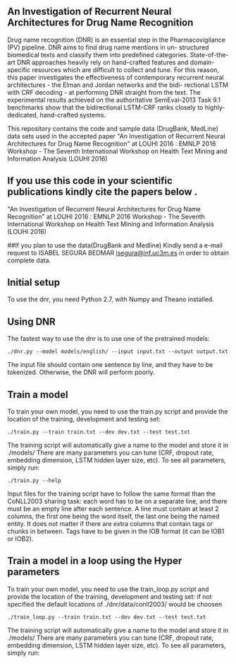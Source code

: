 ## An Investigation of Recurrent Neural Architectures for Drug Name Recognition

Drug name recognition (DNR) is an essential step in the Pharmacovigilance (PV) pipeline. DNR aims to find drug name mentions in un- structured biomedical texts and classify them into predefined categories. State-of-the-art DNR approaches heavily rely on hand-crafted features and domain-specific resources which are difficult to collect and tune. For this reason, this paper investigates the effectiveness of contemporary recurrent neural architectures - the Elman and Jordan networks and the bidi- rectional LSTM with CRF decoding - at performing DNR straight from the text. The experimental results achieved on the authoritative SemEval-2013 Task 9.1 benchmarks show that the bidirectional LSTM-CRF ranks closely to highly-dedicated, hand-crafted systems.

This repository contains the code and  sample data (DrugBank, MedLine) data sets used in the accepted paper "An Investigation of Recurrent Neural Architectures for Drug Name Recognition"  at LOUHI 2016 : EMNLP 2016 Workshop - The Seventh International Workshop on Health Text Mining and Information Analysis (LOUHI 2016)

## If you use this code  in your scientific publications  kindly cite the papers below .

"An Investigation of Recurrent Neural Architectures for Drug Name Recognition"  at LOUHI 2016 : EMNLP 2016 Workshop - The Seventh International Workshop on Health Text Mining and Information Analysis (LOUHI 2016)


##If you plan to use the  data(DrugBank and Medline) 
Kindly send a e-mail request to ISABEL SEGURA BEDMAR <isegura@inf.uc3m.es> in order to obtain  complete data. 


## Initial setup

To use the dnr, you need Python 2.7, with Numpy and Theano installed.


## Using DNR

The fastest way to use the dnr  is to use one of the pretrained models:

```
./dnr.py --model models/english/ --input input.txt --output output.txt
```

The input file should contain one sentence by line, and they have to be tokenized.
Otherwise, the DNR will perform poorly.


## Train a model

To train your own model, you need to use the train.py script and provide the location of the training,
development and testing set:

```
./train.py --train train.txt --dev dev.txt --test test.txt
```

The training script will automatically give a name to the model and store it in ./models/
There are many parameters you can tune (CRF, dropout rate, embedding dimension, LSTM hidden layer size, etc).
To see all parameters, simply run:

```
./train.py --help
```

Input files for the training script have to follow the same format than the CoNLL2003 sharing task:
each word has to be on a separate line, and there must be an empty line after each sentence.
 A line must contain at least 2 columns, the first one being the word itself, the last one being the named entity.
 It does not matter if there are extra columns that contain tags or chunks in between.
 Tags have to be given in the IOB format (it can be IOB1 or IOB2).


## Train a model in a loop using the Hyper parameters

To train your own model, you need to use the train_loop.py script and provide the location of the training,
development and testing set: if not specified the default locations of ./dnr/data/conll2003/ would be choosen

```
./train_loop.py --train train.txt --dev dev.txt --test test.txt
```

The training script will automatically give a name to the model and store it in ./models/
There are many parameters you can tune (CRF, dropout rate, embedding dimension, LSTM hidden layer size, etc).
To see all parameters, simply run:



